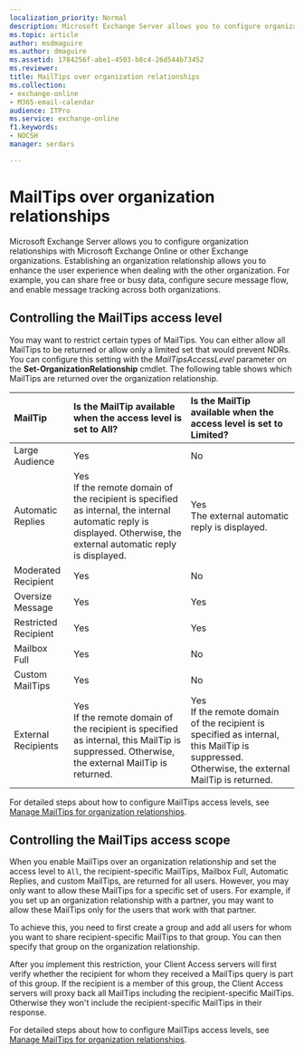 ```yaml
---
localization_priority: Normal
description: Microsoft Exchange Server allows you to configure organization relationships with Microsoft Exchange Online or other Exchange organizations. Establishing an organization relationship allows you to enhance the user experience when dealing with the other organization. For example, you can share free or busy data, configure secure message flow, and enable message tracking across both organizations.
ms.topic: article
author: msdmaguire
ms.author: dmaguire
ms.assetid: 1784256f-abe1-4503-b8c4-26d544b73452
ms.reviewer: 
title: MailTips over organization relationships
ms.collection: 
- exchange-online
- M365-email-calendar
audience: ITPro
ms.service: exchange-online
f1.keywords:
- NOCSH
manager: serdars

---
```


# MailTips over organization relationships

Microsoft Exchange Server allows you to configure organization relationships with Microsoft Exchange Online or other Exchange organizations. Establishing an organization relationship allows you to enhance the user experience when dealing with the other organization. For example, you can share free or busy data, configure secure message flow, and enable message tracking across both organizations.

## Controlling the MailTips access level

You may want to restrict certain types of MailTips. You can either allow all MailTips to be returned or allow only a limited set that would prevent NDRs. You can configure this setting with the _MailTipsAccessLevel_ parameter on the **Set-OrganizationRelationship** cmdlet. The following table shows which MailTips are returned over the organization relationship.

|**MailTip**|**Is the MailTip available when the access level is set to All?**|**Is the MailTip available when the access level is set to Limited?**|
|:-----|:-----|:-----|
|Large Audience|Yes|No|
|Automatic Replies|Yes  <br/> If the remote domain of the recipient is specified as internal, the internal automatic reply is displayed. Otherwise, the external automatic reply is displayed.|Yes  <br/> The external automatic reply is displayed.|
|Moderated Recipient|Yes|No|
|Oversize Message|Yes|Yes|
|Restricted Recipient|Yes|Yes|
|Mailbox Full|Yes|No|
|Custom MailTips|Yes|No|
|External Recipients|Yes  <br/> If the remote domain of the recipient is specified as internal, this MailTip is suppressed. Otherwise, the external MailTip is returned.|Yes  <br/> If the remote domain of the recipient is specified as internal, this MailTip is suppressed. Otherwise, the external MailTip is returned.|

For detailed steps about how to configure MailTips access levels, see [Manage MailTips for organization relationships](manage-mailtips-for-organization-relationships.md).

## Controlling the MailTips access scope

When you enable MailTips over an organization relationship and set the access level to `All`, the recipient-specific MailTips, Mailbox Full, Automatic Replies, and custom MailTips, are returned for all users. However, you may only want to allow these MailTips for a specific set of users. For example, if you set up an organization relationship with a partner, you may want to allow these MailTips only for the users that work with that partner.

To achieve this, you need to first create a group and add all users for whom you want to share recipient-specific MailTips to that group. You can then specify that group on the organization relationship.

After you implement this restriction, your Client Access servers will first verify whether the recipient for whom they received a MailTips query is part of this group. If the recipient is a member of this group, the Client Access servers will proxy back all MailTips including the recipient-specific MailTips. Otherwise they won't include the recipient-specific MailTips in their response.

For detailed steps about how to configure MailTips access levels, see [Manage MailTips for organization relationships](manage-mailtips-for-organization-relationships.md).

